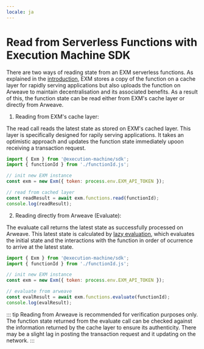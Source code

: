 ```yaml
---
locale: ja
---
```

# Read from Serverless Functions with Execution Machine SDK

There are two ways of reading state from an EXM serverless functions. As explained in the [introduction](../intro.md#serverless-functions-on-arweave), EXM stores a copy of the function on a cache layer for rapidly serving applications but also uploads the function on Arweave to maintain decentralisation and its associated benefits. As a result of this, the function state can be read either from EXM's cache layer or directly from Arweave.

1. Reading from EXM's cache layer:

The read call reads the latest state as stored on EXM's cached layer. This layer is specifically designed for rapily serving applications. It takes an optimistic approach and updates the function state immediately upoon receiving a transaction request.

<CodeGroup>
  <CodeGroupItem title="read.js">

```js
import { Exm } from '@execution-machine/sdk';
import { functionId } from './functionId.js';

// init new EXM instance
const exm = new Exm({ token: process.env.EXM_API_TOKEN });

// read from cached layer
const readResult = await exm.functions.read(functionId);
console.log(readResult);
```

  </CodeGroupItem>
</CodeGroup>

2. Reading directly from Arweave (Evaluate):

The evaluate call returns the latest state as successfully processed on Arweave. This latest state is calculated by [lazy evaluation](../intro.md#how-does-it-work-in-the-background), which evaluates the initial state and the interactions with the function in order of ocurrence to arrive at the latest state.

<CodeGroup>
  <CodeGroupItem title="evaluate.js">

```js
import { Exm } from '@execution-machine/sdk';
import { functionId } from './functionId.js';

// init new EXM instance
const exm = new Exm({ token: process.env.EXM_API_TOKEN });

// evaluate from arweave
const evalResult = await exm.functions.evaluate(functionId);
console.log(evalResult);
```

  </CodeGroupItem>
</CodeGroup>

::: tip
Reading from Arweave is recommended for verification purposes only. The function state returned from the evaluate call can be checked against the information returned by the cache layer to ensure its authenticity. There may be a slight lag in posting the transaction request and it updating on the network.
:::

